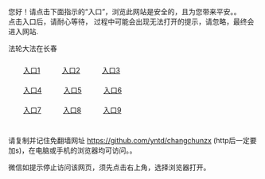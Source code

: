 您好！请点击下面指示的“入口”，浏览此网站是安全的，且为您带来平安。。 <br/>
点击入口后，请耐心等待， 过程中可能会出现无法打开的提示，请忽略，最终会进入网站. </br>

法轮大法在长春<br/>
<div style="padding:10px"><a style="margin:20px" target="_blank" href="https://d6bd4wdnmothb.cloudfront.net/2Qpsp?gppbdsi" id="ccLink1" rel="nofollow">入口1</a> <a target="_blank" style="margin:20px" href="https://d1fjjqvuewp1ty.cloudfront.net/2Qpsp?ujmli" id="ccLink2" rel="nofollow">入口2</a> <a style="margin:20px" target="_blank" href="https://d1bn3f91s9f0qh.cloudfront.net/2Qpsp?jhgbedfm" id="ccLink3" rel="nofollow">入口3</a></div>

<div style="padding:10px" ><a style="margin:20px" target="_blank" href="https://d6bd4wdnmothb.cloudfront.net/2Qpsp?gppbdsi" id="ccLink4" rel="nofollow">入口4</a> <a style="margin:20px" href="https://d1fjjqvuewp1ty.cloudfront.net/2Qpsp?ujmli" target="_blank" id="ccLink5" rel="nofollow">入口5</a> <a style="margin:20px" href="https://d1bn3f91s9f0qh.cloudfront.net/2Qpsp?jhgbedfm" target="_blank" id="ccLink6" rel="nofollow">入口6</a></div>

<div style="padding:10px"><a style="margin:20px" target="_blank" href="https://d6bd4wdnmothb.cloudfront.net/2Qpsp?gppbdsi" id="ccLink7" rel="nofollow">入口7</a> <a style="margin:20px" href="https://d1fjjqvuewp1ty.cloudfront.net/2Qpsp?ujmli" target="_blank" id="ccLink8" rel="nofollow">入口8</a> <a style="margin:20px" target="_blank" href="https://d1bn3f91s9f0qh.cloudfront.net/2Qpsp?jhgbedfm" id="ccLink9" rel="nofollow">入口9</a></div>

<br/>



请复制并记住免翻墙网址 https://github.com/yntd/changchunzx (http后一定要加s)，在电脑或手机的浏览器均可访问。。<br/>

微信如提示停止访问该网页，须先点击右上角，选择浏览器打开。
